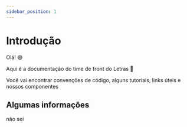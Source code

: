 ```yaml
---
sidebar_position: 1
---
```


# Introdução

Olá! 😄

Aqui é a documentação do time de front do Letras 🌟

Você vai encontrar convenções de código, alguns tutoriais, links úteis e nossos componentes

## Algumas informações

não sei


